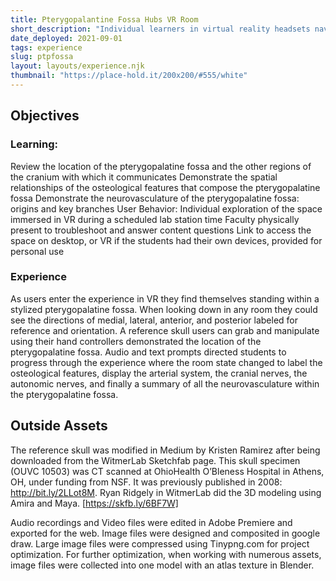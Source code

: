 ```yaml
---
title: Pterygopalantine Fossa Hubs VR Room
short_description: "Individual learners in virtual reality headsets navigate the complex cranial region of the pterygopalatine fossa."
date_deployed: 2021-09-01
tags: experience
slug: ptpfossa
layout: layouts/experience.njk
thumbnail: "https://place-hold.it/200x200/#555/white"
---
```


## Objectives

### Learning:
Review the location of the pterygopalatine fossa and the other regions of the cranium with which it communicates
Demonstrate the spatial relationships of the osteological features that compose the pterygopalatine fossa
Demonstrate the neurovasculature of the pterygopalatine fossa: origins and key branches
User Behavior: 
Individual exploration of the space immersed in VR during a scheduled lab station time
Faculty physically present to troubleshoot and answer content questions
Link to access the space on desktop, or VR if the students had their own devices, provided for personal use

### Experience

As users enter the experience in VR they find themselves standing within a stylized pterygopalatine fossa. When looking down in any room they could see the directions of medial, lateral, anterior, and posterior labeled for reference and orientation. A reference skull users can grab and manipulate using their hand controllers demonstrated the location of the pterygopalatine fossa. Audio and text prompts directed students to progress through the experience where the room state changed to label the osteological features, display the arterial system, the cranial nerves, the autonomic nerves, and finally a summary of all the neurovasculature within the pterygopalatine fossa. 

## Outside Assets 
The reference skull was modified in Medium by Kristen Ramirez after being downloaded from the WitmerLab Sketchfab page. This skull specimen (OUVC 10503) was CT scanned at OhioHealth O’Bleness Hospital in Athens, OH, under funding from NSF. It was previously published in 2008: http://bit.ly/2LLot8M. Ryan Ridgely in WitmerLab did the 3D modeling using Amira and Maya.
[https://skfb.ly/6BF7W]

Audio recordings and Video files were edited in Adobe Premiere and exported for the web. Image files were designed and composited in google draw. Large image files were compressed using Tinypng.com for project optimization. For further optimization, when working with numerous assets,  image files were collected into one model with an  atlas texture in Blender.  

